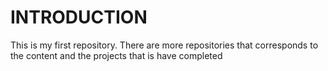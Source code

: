 # INTRODUCTION
This is my first repository. There are more repositories that corresponds to the content and the projects that is have completed
